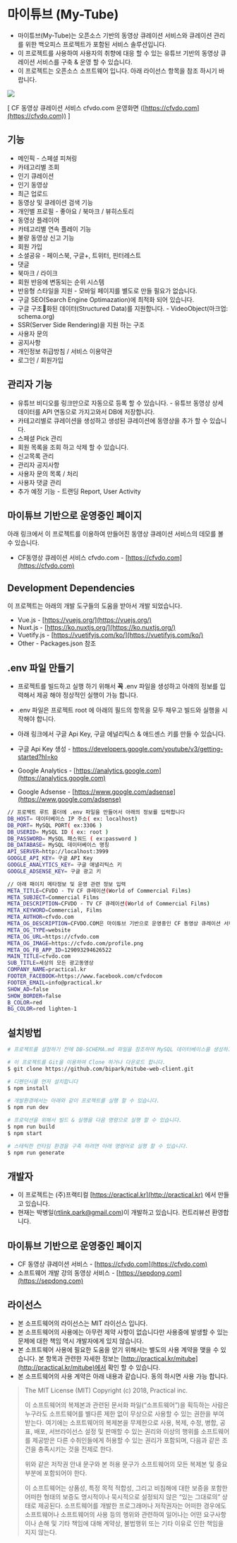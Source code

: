 # 마이튜브 (My-Tube)

* 마이튜브(My-Tube)는 오픈소스 기반의 동영상 큐레이션 서비스와 큐레이션 관리를 위한 백오피스 프로젝트가 포함된 서비스 솔루션입니다.
* 이 프로젝트를 사용하여 사용자의 취향에 대응 할 수 있는 유튜브 기반의 동영상 큐레이션 서비스를 구축 & 운영 할 수 있습니다.
* 이 프로젝트는 오픈소스 소프트웨어 입니다. 아래 라이선스 항목을 참조 하시기 바랍니다.


![](https://s3.ap-northeast-2.amazonaws.com/rtlink/v1-front.jpg)

[ CF 동영상 큐레이션 서비스 cfvdo.com 운영화면 ([https://cfvdo.com](https://cfvdo.com)) ]

## 기능
* 메인픽 - 스페셜 피쳐링
* 카테고리별 조회
* 인기 큐레이션
* 인기 동영상
* 최근 업로드
* 동영상 및 큐레이션 검색 기능
* 개인별 프로필 - 좋아요 / 북마크 / 뷰히스토리
* 동영상 플레이어
* 카테고리별 연속 플레이 기능
* 불량 동영상 신고 기능
* 회원 가입
* 소셜공유 - 페이스북, 구글+, 트위터, 핀터레스트
* 댓글
* 북마크 / 라이크 
* 회원 반응에 변동되는 순위 시스템
* 반응형 스타일을 지원 - 모바일 페이지를 별도로 만들 필요가 없습니다.
* 구글 SEO(Search Engine Optimazation)에 최적화 되어 있습니다.
* 구글 구조화된 데이터(Structured Data)를 지원합니다. - VideoObject(마크업: schema.org)
* SSR(Server Side Rendering)을 지원 하는 구조
* 사용자 문의
* 공지사항
* 개인정보 취급방침 / 서비스 이용약관
* 로그인 / 회원가입

## 관리자 기능  
* 유튜브 비디오를 링크만으로 자동으로 등록 할 수 있습니다. - 유튜브 동영상 상세 데이터를 API 연동으로 가지고와서 DB에 저장합니다.
* 카테고리별로 큐레이션을 생성하고 생성된 큐레이션에 동영상을 추가 할 수 있습니다.  
* 스페셜 Pick 관리 
* 회원 목록을 조회 하고 삭제 할 수 있습니다.
* 신고목록 관리
* 관리자 공지사항
* 사용자 문의 목록 / 처리
* 사용자 댓글 관리
* 추가 예정 기능 - 트랜딩 Report, User Activity


## 마이튜브 기반으로 운영중인 페이지  
아래 링크에서 이 프로젝트를 이용하여 만들어진 동영상 큐레이션 서비스의 데모를 볼 수 있습니다.

* CF동영상 큐레이션 서비스 cfvdo.com - [https://cfvdo.com](https://cfvdo.com)

## Development Dependencies
이 프로젝트는 아래의 개발 도구들의 도움을 받아서 개발 되었습니다.

* Vue.js - [https://vuejs.org/](https://vuejs.org/)
* Nuxt.js - [https://ko.nuxtjs.org/](https://ko.nuxtjs.org/)
* Vuetify.js - [https://vuetifyjs.com/ko/](https://vuetifyjs.com/ko/)
* Other - Packages.json 참조 


## .env 파일 만들기
* 프로젝트를 빌드하고 실행 하기 위해서 **꼭** .env 파일을 생성하고 아래의 정보를 입력해서 제공 해야 정상적인 실행이 가능 합니다.
* .env 파일은 프로젝트 root 에 아래의 필드의 항목을 모두 채우고 빌드와 실행을 시작해야 합니다.

* 아래 링크에서 구글 Api Key, 구글 에널리틱스 & 애드센스 키를 만들 수 있습니다.
* 구글 Api Key 생성 - https://developers.google.com/youtube/v3/getting-started?hl=ko
* Google Analytics - [https://analytics.google.com](https://analytics.google.com)
* Google Adsense - [https://www.google.com/adsense](https://www.google.com/adsense)

``` bash
// 프로젝트 루트 폴더에 .env 파일을 만들어서 아래의 정보를 입력합니다 
DB_HOST= 데이터베이스 IP 주소( ex: localhost)
DB_PORT= MySQL PORT( ex:3306 )
DB_USERID= MySQL ID ( ex: root )
DB_PASSWORD= MySQL 패스워드 ( ex:password )
DB_DATABASE= MySQL 데이터베이스 명칭
API_SERVER=http://localhost:3999
GOOGLE_API_KEY= 구글 API Key
GOOGLE_ANALYTICS_KEY= 구글 애낼리틱스 키
GOOGLE_ADSENSE_KEY= 구글 광고 키

// 아래 패이지 메타정보 및 운영 관련 정보 입력
META_TITLE=CFVDO - TV CF 큐레이션(World of Commercial Films)
META_SUBJECT=Commercial Films
META_DESCRIPTION=CFVDO - TV CF 큐레이션(World of Commercial Films)
META_KEYWORD=Commercial, Films
META_AUTHOR=cfvdo.com
META_OG_DESCRIPTION=CFVDO.COM은 마이튜브 기반으로 운영중인 CF 동영상 큐레이션 서비스입니다.
META_OG_TYPE=website
META_OG_URL=https://cfvdo.com
META_OG_IMAGE=https://cfvdo.com/profile.png
META_OG_FB_APP_ID=129093294626522
MAIN_TITLE=cfvdo.com
SUB_TITLE=세상의 모든 광고동영상
COMPANY_NAME=practical.kr
FOOTER_FACEBOOK=https://www.facebook.com/cfvdocom
FOOTER_EMAIL=info@practical.kr
SHOW_AD=false
SHOW_BORDER=false
B_COLOR=red
BG_COLOR=red lighten-1
```


## 설치방법

``` bash
# 프로젝트를 설정하기 전에 DB-SCHEMA.md 파일을 참조하여 MySQL 데이터베이스를 생성하고 아래 순서로 설치를 시작 합니다.

# 이 프로젝트를 Git을 이용하여 Clone 하거나 다운로드 합니다.
$ git clone https://github.com/bipark/mitube-web-client.git

# 디펜던시를 먼저 설치합니다
$ npm install

# 개발환경에서는 아래와 같이 프로젝트를 실행 할 수 있습니다.
$ npm run dev

# 프로덕션을 위해서 빌드 & 실행을 다음 명령으로 실행 할 수 있습니다.
$ npm run build
$ npm start

# 스태틱한 런타임 환경을 구축 하려면 아래 명령어로 실행 할 수 있습니다.
$ npm run generate
```



## 개발자
* 이 프로젝트는 (주)프랙티컬 [https://practical.kr](http://practical.kr) 에서 만들고 있습니다.
* 현재는 박병일(rtlink.park@gmail.com)이 개발하고 있습니다. 컨트리뷰션 환영합니다. 

## 마이튜브 기반으로 운영중인 페이지
* CF 동영상 큐레이션 서비스 - [https://cfvdo.com](https://cfvdo.com)
* 소프트웨어 개발 강의 동영상 서비스 - [https://sepdong.com](https://sepdong.com)


## 라이선스 
* 본 소프트웨어의 라이선스는 MIT 라이선스 입니다.
* 본 소프트웨어의 사용에는 아무런 제약 사항이 없습니다만 사용중에 발생할 수 있는 문제에 대한 책임 역시 개발자에게 있지 않습니다.
* 본 소프트웨어 사용에 필요한 도움을 얻기 위해서는 별도의 사용 계약을 맺을 수 있습니다. 본 항목과 관련한 자세한 정보는 [http://practical.kr/mitube](http://practical.kr/mitube)에서 확인 할 수 있습니다.
* 본 소프트웨어의 사용 계약은 아래 내용과 같습니다. 동의 하시면 사용 가능 합니다. 

> The MIT License (MIT) Copyright (c) 2018, Practical inc.
>
>이 소프트웨어의 복제본과 관련된 문서화 파일(“소프트웨어”)을 획득하는 사람은 누구라도 소프트웨어를 별다른 제한 없이 무상으로 사용할 수 있는 권한을 부여 받는다. 여기에는 소프트웨어의 복제본을 무제한으로 사용, 복제, 수정, 병합, 공표, 배포, 서브라이선스 설정 및 판매할 수 있는 권리와 이상의 행위를 소프트웨어를 제공받은 다른 수취인들에게 허용할 수 있는 권리가 포함되며, 다음과 같은 조건을 충족시키는 것을 전제로 한다. 
>
>위와 같은 저작권 안내 문구와 본 허용 문구가 소프트웨어의 모든 복제본 및 중요 부분에 포함되어야 한다. 
>
>이 소프트웨어는 상품성, 특정 목적 적합성, 그리고 비침해에 대한 보증을 포함한 어떠한 형태의 보증도 명시적이나 묵시적으로 설정되지 않은 “있는 그대로의” 상태로 제공된다. 소프트웨어를 개발한 프로그래머나 저작권자는 어떠한 경우에도 소프트웨어나 소프트웨어의 사용 등의 행위와 관련하여 일어나는 어떤 요구사항이나 손해 및 기타 책임에 대해 계약상, 불법행위 또는 기타 이유로 인한 책임을 지지 않는다. 

